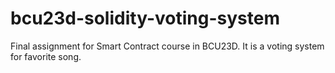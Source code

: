 # bcu23d-solidity-voting-system

Final assignment for Smart Contract course in BCU23D. It is a voting system for favorite song.
